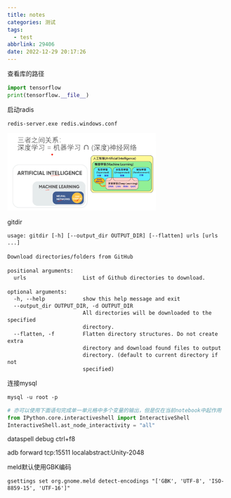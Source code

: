 ```yaml
---
title: notes
categories: 测试
tags:
  - test
abbrlink: 29406
date: 2022-12-29 20:17:26
---
```

查看库的路径

```python
import tensorflow
print(tensorflow.__file__)
```

启动radis

```shell
redis-server.exe redis.windows.conf
```

<img src="https://raw.githubusercontent.com/Lunaticsky-tql/blog_article_resources/main/notes/20221229200836148347_588_image-20220727113222196.png" alt="image-20220727113222196" style="zoom: 33%;" />

gitdir

```
usage: gitdir [-h] [--output_dir OUTPUT_DIR] [--flatten] urls [urls ...]

Download directories/folders from GitHub

positional arguments:
  urls                  List of Github directories to download.

optional arguments:
  -h, --help            show this help message and exit
  --output_dir OUTPUT_DIR, -d OUTPUT_DIR
                        All directories will be downloaded to the specified
                        directory.
  --flatten, -f         Flatten directory structures. Do not create extra
                        directory and download found files to output
                        directory. (default to current directory if not
                        specified)
```

连接mysql

```
mysql -u root -p
```

```python
# 亦可以使用下面语句完成单一单元格中多个变量的输出，但是仅在当前notebook中起作用
from IPython.core.interactiveshell import InteractiveShell
InteractiveShell.ast_node_interactivity = "all"
```

dataspell debug ctrl+f8

adb forward tcp:15511 localabstract:Unity-2048

meld默认使用GBK编码

```
gsettings set org.gnome.meld detect-encodings "['GBK', 'UTF-8', 'ISO-8859-15', 'UTF-16']"
```

